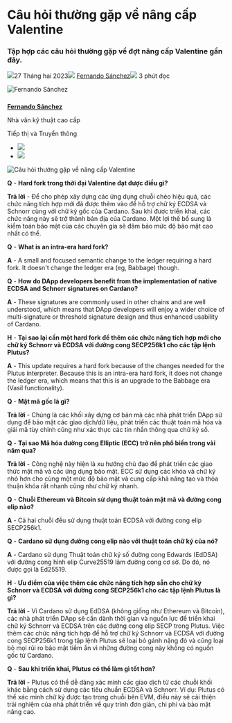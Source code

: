 # Câu hỏi thường gặp về nâng cấp Valentine

### **Tập hợp các câu hỏi thường gặp về đợt nâng cấp Valentine gần đây.**

![](img/2023-02-27-valentine-upgrade-faq.002.png)27 Tháng hai 2023![](img/2023-02-27-valentine-upgrade-faq.002.png) [Fernando Sánchez](/en/blog/authors/fernando-sanchez/page-1/)![](img/2023-02-27-valentine-upgrade-faq.003.png) 3 phút đọc

![Fernando Sánchez](img/2023-02-27-valentine-upgrade-faq.004.png)[](/en/blog/authors/fernando-sanchez/page-1/)

###

[**Fernando Sánchez**](/en/blog/authors/fernando-sanchez/page-1/)

Nhà văn kỹ thuật cao cấp

Tiếp thị và Truyền thông

- ![](img/2023-02-27-valentine-upgrade-faq.005.png)[](mailto:fernando.sanchez@iohk.io "E-mail")
- ![](img/2023-02-27-valentine-upgrade-faq.006.png)[](https://www.linkedin.com/in/linkedinsanchezf/ "LinkedIn")

![Câu hỏi thường gặp về nâng cấp Valentine](img/2023-02-27-valentine-upgrade-faq.007.png)

**Q** - **Hard fork trong thời đại Valentine đạt được điều gì?**

**Trả lời** - Để cho phép xây dựng các ứng dụng chuỗi chéo hiệu quả, các chức năng tích hợp mới đã được thêm vào để hỗ trợ chữ ký ECDSA và Schnorr cùng với chữ ký gốc của Cardano. Sau khi được triển khai, các chức năng này sẽ trở thành bản địa của Cardano. Một lợi thế bổ sung là kiểm toán bảo mật của các chuyên gia sẽ đảm bảo mức độ bảo mật cao nhất có thể.

**Q** - **What is an intra-era hard fork?**

**A** - A small and focused semantic change to the ledger requiring a hard fork. It doesn't change the ledger era (eg, Babbage) though.

**Q** - **How do DApp developers benefit from the implementation of native ECDSA and Schnorr signatures on Cardano?**

**A** - These signatures are commonly used in other chains and are well understood, which means that DApp developers will enjoy a wider choice of multi-signature or threshold signature design and thus enhanced usability of Cardano.

**H** - **Tại sao lại cần một hard fork để thêm các chức năng tích hợp mới cho chữ ký Schnorr và ECDSA với đường cong SECP256k1 cho các tập lệnh Plutus?**

**A** - This update requires a hard fork because of the changes needed for the Plutus interpreter. Because this is an intra-era hard fork, it does not change the ledger era, which means that this is an upgrade to the Babbage era (Vasil functionality).

**Q** - **Mật mã gốc là gì?**

**Trả lời** - Chúng là các khối xây dựng cơ bản mà các nhà phát triển DApp sử dụng để bảo mật các giao dịch/dữ liệu, phát triển các thuật toán mã hóa và giải mã tùy chỉnh cũng như xác thực các tin nhắn thông qua chữ ký số.

**Q** - **Tại sao Mã hóa đường cong Elliptic (ECC) trở nên phổ biến trong vài năm qua?**

**Trả lời** - Công nghệ này hiện là xu hướng chủ đạo để phát triển các giao thức mật mã và các ứng dụng bảo mật. ECC sử dụng các khóa và chữ ký nhỏ hơn cho cùng một mức độ bảo mật và cung cấp khả năng tạo và thỏa thuận khóa rất nhanh cũng như chữ ký nhanh.

**Q** - **Chuỗi Ethereum và Bitcoin sử dụng thuật toán mật mã và đường cong elip nào?**

**A** - Cả hai chuỗi đều sử dụng thuật toán ECDSA với đường cong elip SECP256k1.

**Q** - **Cardano sử dụng đường cong elip nào với thuật toán chữ ký của nó?**

**A** - Cardano sử dụng Thuật toán chữ ký số đường cong Edwards (EdDSA) với đường cong hình elip Curve25519 làm đường cong cơ sở. Do đó, nó được gọi là Ed25519.

**H** - **Ưu điểm của việc thêm các chức năng tích hợp sẵn cho chữ ký Schnorr và ECDSA với đường cong SECP256k1 cho các tập lệnh Plutus là gì?**

**Trả lời** - Vì Cardano sử dụng EdDSA (không giống như Ethereum và Bitcoin), các nhà phát triển DApp sẽ cần dành thời gian và nguồn lực để triển khai chữ ký Schnorr và ECDSA trên các đường cong elip SECP trong Plutus. Việc thêm các chức năng tích hợp để hỗ trợ chữ ký Schnorr và ECDSA với đường cong SECP256k1 trong tập lệnh Plutus sẽ loại bỏ gánh nặng đó và cũng loại bỏ mọi rủi ro bảo mật tiềm ẩn vì những đường cong này không có nguồn gốc từ Cardano.

**Q** - **Sau khi triển khai, Plutus có thể làm gì tốt hơn?**

**Trả lời** - Plutus có thể dễ dàng xác minh các giao dịch từ các chuỗi khối khác bằng cách sử dụng các tiêu chuẩn ECDSA và Schnorr. Ví dụ: Plutus có thể xác minh chữ ký được tạo trong chuỗi bên EVM, điều này sẽ cải thiện trải nghiệm của nhà phát triển về quy trình đơn giản, chi phí và bảo mật nâng cao.
